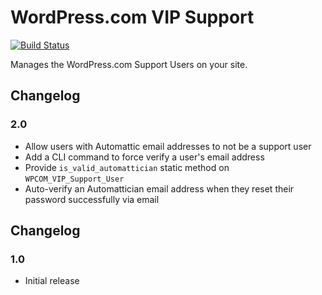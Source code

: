 # WordPress.com VIP Support

[![Build Status](https://magnum.travis-ci.com/Automattic/vipv2-support.svg?token=saKYXPvcnyNUH8ChL4di&branch=master)](https://magnum.travis-ci.com/Automattic/vipv2-support)

Manages the WordPress.com Support Users on your site.

## Changelog

### 2.0

* Allow users with Automattic email addresses to not be a support user
* Add a CLI command to force verify a user's email address
* Provide `is_valid_automattician` static method on `WPCOM_VIP_Support_User`
* Auto-verify an Automattician email address when they reset their password successfully via email

## Changelog

### 1.0

* Initial release
